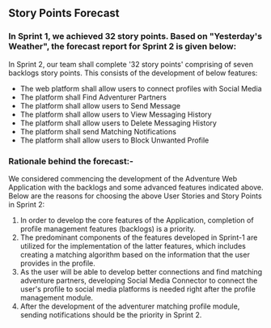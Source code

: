 ## Story Points Forecast

### In Sprint 1, we achieved 32 story points. Based on "Yesterday's Weather", the forecast report for Sprint 2 is given below:

In Sprint 2, our team shall complete '32 story points' comprising of seven backlogs story points. This consists of the development of below features:

- The web platform shall allow users to connect profiles with Social Media
- The platform shall Find Adventurer Partners
- The platform shall allow users to Send Message
- The platform shall allow users to View Messaging History
- The platform shall allow users to Delete Messaging History
- The platform shall send Matching Notifications
- The platform shall allow users to Block Unwanted Profile

### Rationale behind the forecast:-
We considered commencing the development of the Adventure Web Application with the backlogs and some advanced features indicated above. Below are the reasons for choosing the above User Stories and Story Points in Sprint 2:

1. In order to develop the core features of the Application, completion of profile management features (backlogs) is a priority.
2. The predominant components of the features developed in Sprint-1 are utilized for the implementation of the latter features, which includes creating a matching algorithm based on the information that the user provides in the profile. 
3. As the user will be able to develop better connections and find matching adventure partners, developing Social Media Connector to connect the user's profile to social media platforms is needed right after the profile management module. 
4. After the development of the adventurer matching profile module, sending notifications should be the priority in Sprint 2. 
